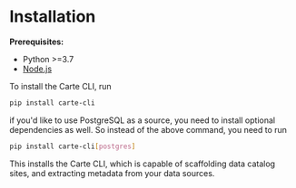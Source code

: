 # Installation

**Prerequisites:**
* Python >=3.7
* [Node.js](https://nodejs.org/)

To install the Carte CLI, run

```sh
pip install carte-cli
```

if you'd like to use PostgreSQL as a source, you need to install optional dependencies as well. So instead of the above command, you need to run

```sh
pip install carte-cli[postgres]
```

This installs the Carte CLI, which is capable of scaffolding data catalog sites, and extracting metadata from your data sources.
